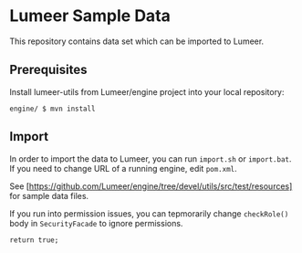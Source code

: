 # Lumeer Sample Data

This repository contains data set which can be imported to Lumeer.

## Prerequisites

Install lumeer-utils from Lumeer/engine project into your local repository:
```
engine/ $ mvn install
```

## Import

In order to import the data to Lumeer, you can run `import.sh` or `import.bat`.
If you need to change URL of a running engine, edit `pom.xml`.

See [https://github.com/Lumeer/engine/tree/devel/utils/src/test/resources] for sample data files.

If you run into permission issues, you can tepmorarily change `checkRole()` body in `SecurityFacade` to ignore permissions.
```
return true;
```